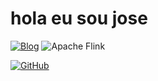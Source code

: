 # hola  eu sou jose 
[![Blog](https://img.shields.io/badge/TikTok-000000?style=for-the-badge&logo=tiktok&logoColor=white)]()
![Apache Flink](https://camo.githubusercontent.com/386e1a6cd3d81f99bbe5584123517770aaaf403dce6bd4077bc2f0ecf18bfc29/68747470733a2f2f6769746875622d726561646d652d73746174732e76657263656c2e6170702f6170693f757365726e616d653d616e7572616768617a72612673686f775f69636f6e733d7472756526686964653d636f6e74726962732c7072732663616368655f7365636f6e64733d3836343030267468656d653d7472616e73706172656e74)

 [![GitHub](https://img.shields.io/badge/github-%23121011.svg?style=for-the-badge&logo=github&logoColor=white)](https://josemoises2007.github.io/josemoises2007/)
